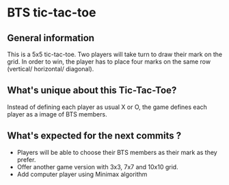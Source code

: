 # BTS tic-tac-toe

## General information
This is a 5x5 tic-tac-toe. Two players will take turn to draw their mark on the grid. In order to win, the player has to place four marks on the same row (vertical/ horizontal/ diagonal). 

## What's unique about this Tic-Tac-Toe? 
Instead of defining each player as usual X or O, the game defines each player as a image of BTS members.

## What's expected for the next commits ?
- Players will be able to choose their BTS members as their mark as they prefer. 
- Offer another game version with 3x3, 7x7 and 10x10 grid.
- Add computer player using Minimax algorithm 
